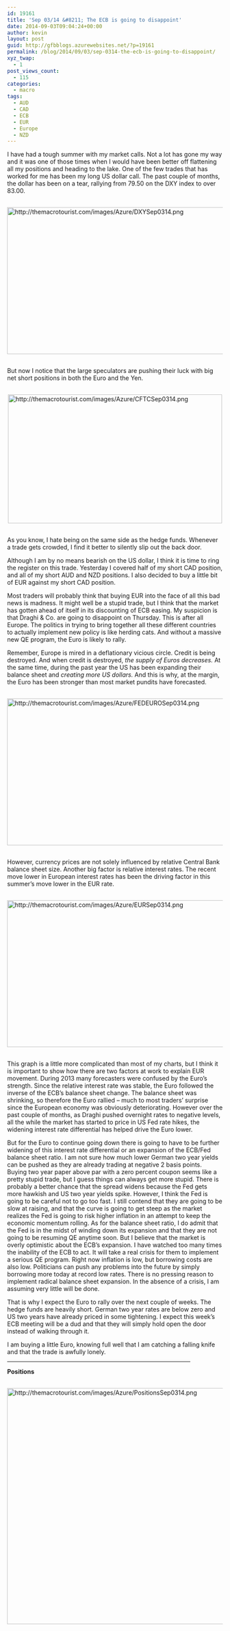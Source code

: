 ```yaml
---
id: 19161
title: 'Sep 03/14 &#8211; The ECB is going to disappoint'
date: 2014-09-03T09:04:24+00:00
author: kevin
layout: post
guid: http://gfbblogs.azurewebsites.net/?p=19161
permalink: /blog/2014/09/03/sep-0314-the-ecb-is-going-to-disappoint/
xyz_twap:
  - 1
post_views_count:
  - 115
categories:
  - macro
tags:
  - AUD
  - CAD
  - ECB
  - EUR
  - Europe
  - NZD
---
```

I have had a tough summer with my market calls. Not a lot has gone my way and it was one of those times when I would have been better off flattening all my positions and heading to the lake. One of the few trades that has worked for me has been my long US dollar call. The past couple of months, the dollar has been on a tear, rallying from 79.50 on the DXY index to over 83.00.


  <img src="http://themacrotourist.com/images/Azure/DXYSep0314.png" style="margin:30px auto;display:block;" alt="http://themacrotourist.com/images/Azure/DXYSep0314.png" width="600" height="342">

But now I notice that the large speculators are pushing their luck with big net short positions in both the Euro and the Yen.


  <img src="http://themacrotourist.com/images/Azure/CFTCSep0314.png" style="margin:30px auto;display:block;" alt="http://themacrotourist.com/images/Azure/CFTCSep0314.png" width="500" height="300">

As you know, I hate being on the same side as the hedge funds. Whenever a trade gets crowded, I find it better to silently slip out the back door. 

Although I am by no means bearish on the US dollar, I think it is time to ring the register on this trade. Yesterday I covered half of my short CAD position, and all of my short AUD and NZD positions. I also decided to buy a little bit of EUR against my short CAD position.

Most traders will probably think that buying EUR into the face of all this bad news is madness. It might well be a stupid trade, but I think that the market has gotten ahead of itself in its discounting of ECB easing. My suspicion is that Draghi & Co. are going to disappoint on Thursday. This is after all Europe. The politics in trying to bring together all these different countries to actually implement new policy is like herding cats. And without a massive new QE program, the Euro is likely to rally. 

Remember, Europe is mired in a deflationary vicious circle. Credit is being destroyed. And when credit is destroyed, _the supply of Euros decreases._ At the same time, during the past year the US has been expanding their balance sheet and _creating more US dollars._ And this is why, at the margin, the Euro has been stronger than most market pundits have forecasted. 


  <img src="http://themacrotourist.com/images/Azure/FEDEUROSep0314.png" style="margin:30px auto;display:block;" alt="http://themacrotourist.com/images/Azure/FEDEUROSep0314.png" width="600" height="342">

However, currency prices are not solely influenced by relative Central Bank balance sheet size. Another big factor is relative interest rates. The recent move lower in European interest rates has been the driving factor in this summer&#8217;s move lower in the EUR rate.


  <img src="http://themacrotourist.com/images/Azure/EURSep0314.png" style="margin:30px auto;display:block;" alt="http://themacrotourist.com/images/Azure/EURSep0314.png" width="600" height="342">

This graph is a little more complicated than most of my charts, but I think it is important to show how there are two factors at work to explain EUR movement. During 2013 many forecasters were confused by the Euro&#8217;s strength. Since the relative interest rate was stable, the Euro followed the inverse of the ECB&#8217;s balance sheet change. The balance sheet was shrinking, so therefore the Euro rallied &#8211; much to most traders&#8217; surprise since the European economy was obviously deteriorating. However over the past couple of months, as Draghi pushed overnight rates to negative levels, all the while the market has started to price in US Fed rate hikes, the widening interest rate differential has helped drive the Euro lower. 

But for the Euro to continue going down there is going to have to be further widening of this interest rate differential or an expansion of the ECB/Fed balance sheet ratio. I am not sure how much lower German two year yields can be pushed as they are already trading at negative 2 basis points. Buying two year paper above par with a zero percent coupon seems like a pretty stupid trade, but I guess things can always get more stupid. There is probably a better chance that the spread widens because the Fed gets more hawkish and US two year yields spike. However, I think the Fed is going to be careful not to go too fast. I still contend that they are going to be slow at raising, and that the curve is going to get steep as the market realizes the Fed is going to risk higher inflation in an attempt to keep the economic momentum rolling. As for the balance sheet ratio, I do admit that the Fed is in the midst of winding down its expansion and that they are not going to be resuming QE anytime soon. But I believe that the market is overly optimistic about the ECB&#8217;s expansion. I have watched too many times the inability of the ECB to act. It will take a real crisis for them to implement a serious QE program. Right now inflation is low, but borrowing costs are also low. Politicians can push any problems into the future by simply borrowing more today at record low rates. There is no pressing reason to implement radical balance sheet expansion. In the absence of a crisis, I am assuming very little will be done. 

That is why I expect the Euro to rally over the next couple of weeks. The hedge funds are heavily short. German two year rates are below zero and US two years have already priced in some tightening. I expect this week&#8217;s ECB meeting will be a dud and that they will simply hold open the door instead of walking through it. 

I am buying a little Euro, knowing full well that I am catching a falling knife and that the trade is awfully lonely.

<hr size="3" width="85%" />

**Positions**


  <img src="http://themacrotourist.com/images/Azure/PositionsSep0314.png" style="margin:30px auto;display:block;" alt="http://themacrotourist.com/images/Azure/PositionsSep0314.png" width="600" height="550"></p>